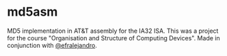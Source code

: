 # md5asm
MD5 implementation in AT&amp;T assembly for the IA32 ISA. This was a project for the course "Organisation and Structure of
Computing Devices". Made in conjunction with [@efralejandro](https://github.com/efralejandro).

